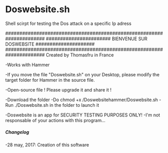 # Doswebsite.sh
Shell scirpt for testing the Dos attack on a specific Ip adress 

######################################################################
####################### BIENVENUE SUR DOSWEBSITE #####################
######################################################################
					Created by Thomasfru in France


-Works with Hammer

-If you move the file "Doswebsite.sh" on your Desktop, please modify the target folder for Hammer in the source file.

-Open-source file ! Please upgrade it and share it !


-Download the folder
-Do chmod +x /Doswebsitehammer/Doswebsite.sh
-Run ./Doswebsite.sh in the folder to launch it  


-Doswebsite is an app for SECURITY TESTING PURPOSES ONLY!
-I'm not responsable of your actions with this program...

##### Changelog ######

-28 may, 2017: Creation of this software

